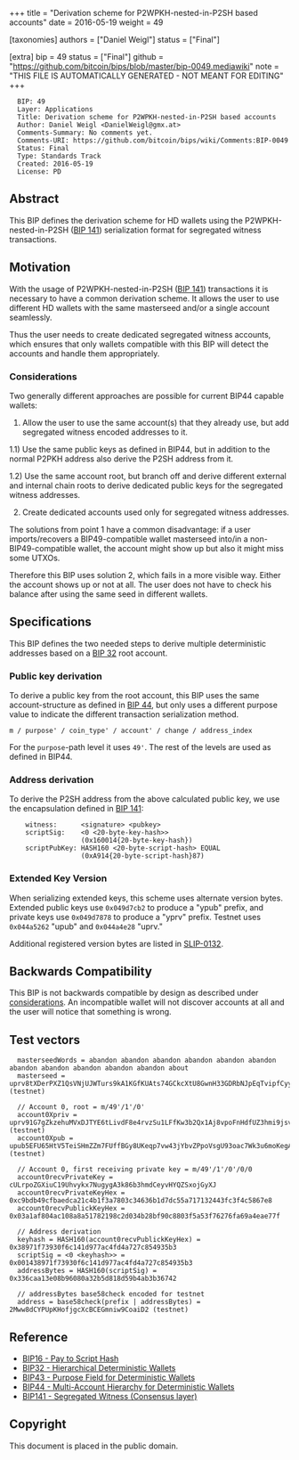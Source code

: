 
+++
title = "Derivation scheme for P2WPKH-nested-in-P2SH based accounts"
date = 2016-05-19
weight = 49

[taxonomies]
authors = ["Daniel Weigl"]
status = ["Final"]

[extra]
bip = 49
status = ["Final"]
github = "https://github.com/bitcoin/bips/blob/master/bip-0049.mediawiki"
note = "THIS FILE IS AUTOMATICALLY GENERATED - NOT MEANT FOR EDITING"
+++

```
  BIP: 49
  Layer: Applications
  Title: Derivation scheme for P2WPKH-nested-in-P2SH based accounts
  Author: Daniel Weigl <DanielWeigl@gmx.at>
  Comments-Summary: No comments yet.
  Comments-URI: https://github.com/bitcoin/bips/wiki/Comments:BIP-0049
  Status: Final
  Type: Standards Track
  Created: 2016-05-19
  License: PD
```

<h2>Abstract</h2>


This BIP defines the derivation scheme for HD wallets using the P2WPKH-nested-in-P2SH (<a href="/141" target="_blank">BIP 141</a>) serialization format for segregated witness transactions.

<h2>Motivation</h2>


With the usage of P2WPKH-nested-in-P2SH (<a href="/141" target="_blank">BIP 141</a>) transactions it is necessary to have a common derivation scheme.
It allows the user to use different HD wallets with the same masterseed and/or a single account seamlessly.

Thus the user needs to create dedicated segregated witness accounts, which ensures that only wallets compatible with this BIP
will detect the accounts and handle them appropriately.

<h3>Considerations</h3>

Two generally different approaches are possible for current BIP44 capable wallets:

1) Allow the user to use the same account(s) that they already use, but add segregated witness encoded addresses to it.

1.1) Use the same public keys as defined in BIP44, but in addition to the normal P2PKH address also derive the P2SH address from it.

1.2) Use the same account root, but branch off and derive different external and internal chain roots to derive dedicated public keys for the segregated witness addresses.

2) Create dedicated accounts used only for segregated witness addresses.

The solutions from point 1 have a common disadvantage: if a user imports/recovers a BIP49-compatible wallet masterseed into/in a non-BIP49-compatible wallet, the account might show up but also it might miss some UTXOs.

Therefore this BIP uses solution 2, which fails in a more visible way. Either the account shows up or not at all. The user does not have to check his balance after using the same seed in different wallets.


<h2>Specifications</h2>


This BIP defines the two needed steps to derive multiple deterministic addresses based on a <a href="/32" target="_blank">BIP 32</a> root account.

<h3>Public key derivation</h3>


To derive a public key from the root account, this BIP uses the same account-structure as defined in
<a href="/44" target="_blank">BIP 44</a>, but only uses a different purpose value to indicate the different transaction
serialization method.

```
m / purpose' / coin_type' / account' / change / address_index
```

For the `purpose`-path level it uses `49'`. The rest of the levels are used as defined in BIP44.


<h3>Address derivation</h3>


To derive the P2SH address from the above calculated public key, we use the encapsulation defined in <a href="/141" target="_blank">BIP 141</a>:

```
    witness:      <signature> <pubkey>
    scriptSig:    <0 <20-byte-key-hash>>
                  (0x160014{20-byte-key-hash})
    scriptPubKey: HASH160 <20-byte-script-hash> EQUAL
                  (0xA914{20-byte-script-hash}87)
```



<h3>Extended Key Version</h3>


When serializing extended keys, this scheme uses alternate version bytes. Extended public keys use `0x049d7cb2` to produce a "ypub" prefix, and private keys use `0x049d7878` to produce a "yprv" prefix. Testnet uses `0x044a5262` "upub" and `0x044a4e28` "uprv."

Additional registered version bytes are listed in <a href="https://github.com/satoshilabs/slips/blob/master/slip-0132.md" target="_blank">SLIP-0132</a>.


<h2>Backwards Compatibility</h2>


This BIP is not backwards compatible by design as described under <a href="#considerations" target="_blank">considerations</a>. An incompatible wallet will not discover accounts at all and the user will notice that something is wrong.


<h2>Test vectors</h2>


```
  masterseedWords = abandon abandon abandon abandon abandon abandon abandon abandon abandon abandon abandon about
  masterseed = uprv8tXDerPXZ1QsVNjUJWTurs9kA1KGfKUAts74GCkcXtU8GwnH33GDRbNJpEqTvipfCyycARtQJhmdfWf8oKt41X9LL1zeD2pLsWmxEk3VAwd (testnet)

  // Account 0, root = m/49'/1'/0'
  account0Xpriv = uprv91G7gZkzehuMVxDJTYE6tLivdF8e4rvzSu1LFfKw3b2Qx1Aj8vpoFnHdfUZ3hmi9jsvPifmZ24RTN2KhwB8BfMLTVqaBReibyaFFcTP1s9n (testnet)
  account0Xpub = upub5EFU65HtV5TeiSHmZZm7FUffBGy8UKeqp7vw43jYbvZPpoVsgU93oac7Wk3u6moKegAEWtGNF8DehrnHtv21XXEMYRUocHqguyjknFHYfgY (testnet)

  // Account 0, first receiving private key = m/49'/1'/0'/0/0
  account0recvPrivateKey = cULrpoZGXiuC19Uhvykx7NugygA3k86b3hmdCeyvHYQZSxojGyXJ
  account0recvPrivateKeyHex = 0xc9bdb49cfbaedca21c4b1f3a7803c34636b1d7dc55a717132443fc3f4c5867e8
  account0recvPublickKeyHex = 0x03a1af804ac108a8a51782198c2d034b28bf90c8803f5a53f76276fa69a4eae77f

  // Address derivation
  keyhash = HASH160(account0recvPublickKeyHex) = 0x38971f73930f6c141d977ac4fd4a727c854935b3
  scriptSig = <0 <keyhash>> = 0x001438971f73930f6c141d977ac4fd4a727c854935b3
  addressBytes = HASH160(scriptSig) = 0x336caa13e08b96080a32b5d818d59b4ab3b36742

  // addressBytes base58check encoded for testnet
  address = base58check(prefix | addressBytes) = 2Mww8dCYPUpKHofjgcXcBCEGmniw9CoaiD2 (testnet)
```


<h2>Reference</h2>


*  <a href="/16" target="_blank">BIP16 - Pay to Script Hash</a>
*  <a href="/32" target="_blank">BIP32 - Hierarchical Deterministic Wallets</a>
*  <a href="/43" target="_blank">BIP43 - Purpose Field for Deterministic Wallets</a>
*  <a href="/44" target="_blank">BIP44 - Multi-Account Hierarchy for Deterministic Wallets</a>
*  <a href="/141" target="_blank">BIP141 - Segregated Witness (Consensus layer)</a>


<h2> Copyright </h2>


This document is placed in the public domain.
